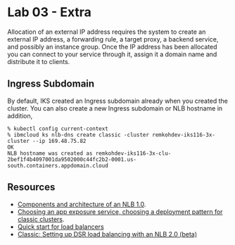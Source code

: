 # Lab 03 - Extra

Allocation of an external IP address requires the system to create an external IP address, a forwarding rule, a target proxy, a backend service, and possibly an instance group. Once the IP address has been allocated you can connect to your service through it, assign it a domain name and distribute it to clients.

## Ingress Subdomain

By default, IKS created an Ingress subdomain already when you created the cluster. You can also create a new Ingress subdomain or NLB hostname in addition,
```
% kubectl config current-context
% ibmcloud ks nlb-dns create classic -cluster remkohdev-iks116-3x-cluster --ip 169.48.75.82
OK
NLB hostname was created as remkohdev-iks116-3x-clu-2bef1f4b4097001da9502000c44fc2b2-0001.us-south.containers.appdomain.cloud
```

## Resources

- [Components and architecture of an NLB 1.0](https://cloud.ibm.com/docs/containers?topic=containers-loadbalancer-about#v1_planning).
- [Choosing an app exposure service, choosing a deployment pattern for classic clusters](https://cloud.ibm.com/docs/containers?topic=containers-cs_network_planning#pattern_public).
- [Quick start for load balancers](https://cloud.ibm.com/docs/containers?topic=containers-loadbalancer-qs)
- [Classic: Setting up DSR load balancing with an NLB 2.0 (beta)](https://cloud.ibm.com/docs/containers?topic=containers-loadbalancer-v2)
